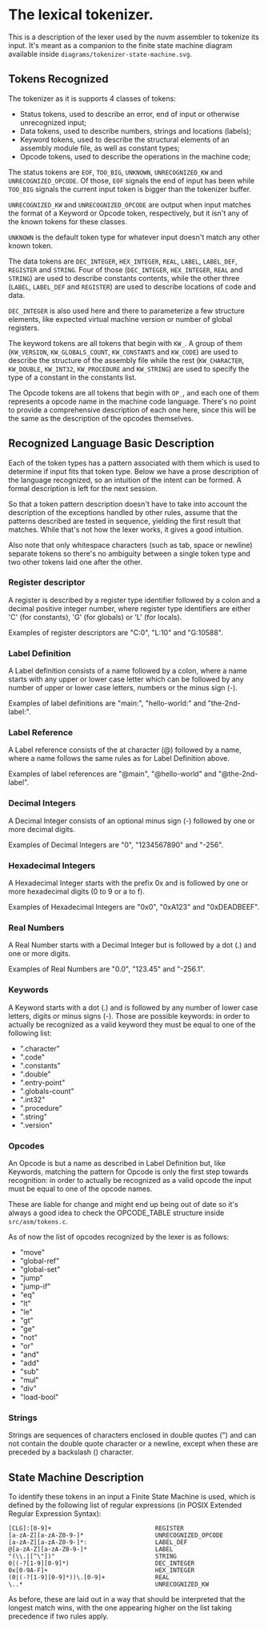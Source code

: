 # The lexical tokenizer.

This is a description of the lexer used by the nuvm assembler to tokenize its
input. It's meant as a companion to the finite state machine diagram available
inside `diagrams/tokenizer-state-machine.svg`.

## Tokens Recognized

The tokenizer as it is supports 4 classes of tokens:
  - Status tokens, used to describe an error, end of input or otherwise
    unrecognized input;
  - Data tokens, used to describe numbers, strings and locations (labels);
  - Keyword tokens, used to describe the structural elements of an assembly
    module file, as well as constant types;
  - Opcode tokens, used to describe the operations in the machine code;

The status tokens are `EOF`, `TOO_BIG`, `UNKNOWN`, `UNRECOGNIZED_KW` and
`UNRECOGNIZED_OPCODE`. Of those, `EOF` signals the end of input has been while
`TOO_BIG` signals the current input token is bigger than the tokenizer buffer.

`UNRECOGNIZED_KW` and `UNRECOGNIZED_OPCODE` are output when input matches the
format of a Keyword or Opcode token, respectively, but it isn't any of the
known tokens for these classes.

`UNKNOWN` is the default token type for whatever input doesn't match any other
known token.


The data tokens are `DEC_INTEGER`, `HEX_INTEGER`, `REAL`, `LABEL`, `LABEL_DEF`,
`REGISTER` and `STRING`. Four of those (`DEC_INTEGER`, `HEX_INTEGER`, `REAL`
and `STRING`) are used to describe constants contents, while the other three
(`LABEL`, `LABEL_DEF` and `REGISTER`) are used to describe locations of code
and data.

`DEC_INTEGER` is also used here and there to parameterize a few structure
elements, like expected virtual machine version or number of global registers.


The keyword tokens are all tokens that begin with `KW_`. A group of them
(`KW_VERSION`, `KW_GLOBALS_COUNT`, `KW_CONSTANTS` and `KW_CODE`) are used to
describe the structure of the assembly file while the rest (`KW_CHARACTER`,
`KW_DOUBLE`, `KW_INT32`, `KW_PROCEDURE` and `KW_STRING`) are used to specify
the type of a constant in the constants list.


The Opcode tokens are all tokens that begin with `OP_`, and each one of them
represents a opcode name in the machine code language. There's no point to
provide a comprehensive description of each one here, since this will be the same
as the description of the opcodes themselves.


## Recognized Language Basic Description

Each of the token types has a pattern associated with them which is used to
determine if input fits that token type. Below we have a prose description of
the language recognized, so an intuition of the intent can be formed. A formal
description is left for the next session.

So that a token pattern description doesn't have to take into account the 
description of the exceptions handled by other rules, assume that the patterns
described are tested in sequence, yielding the first result that matches.
While that's not how the lexer works, it gives a good intuition.

Also note that only whitespace characters (such as tab, space or newline)
separate tokens so there's no ambiguity between a single token type and two
other tokens laid one after the other.


### Register descriptor

A register is described by a register type identifier followed by a colon and a
decimal positive integer number, where register type identifiers are either 'C'
(for constants), 'G' (for globals) or 'L' (for locals). 

Examples of register descriptors are "C:0", "L:10" and "G:10588".


### Label Definition

A Label definition consists of a name followed by a colon, where a name starts
with any upper or lower case letter which can be followed by any number of 
upper or lower case letters, numbers or the minus sign (-).

Examples of label definitions are "main:", "hello-world:" and "the-2nd-label:".


### Label Reference

A Label reference consists of the at character (@) followed by a name, where
a name follows the same rules as for Label Definition above.

Examples of label references are "@main", "@hello-world" and "@the-2nd-label".

### Decimal Integers

A Decimal Integer consists of an optional minus sign (-) followed by one or
more decimal digits.

Examples of Decimal Integers are "0", "1234567890" and "-256".


### Hexadecimal Integers

A Hexadecimal Integer starts with the prefix 0x and is followed by one or
more hexadecimal digits (0 to 9 or a to f).

Examples of Hexadecimal Integers are "0x0", "0xA123" and "0xDEADBEEF".


### Real Numbers

A Real Number starts with a Decimal Integer but is followed by a dot (.) and
one or more digits.

Examples of Real Numbers are "0.0", "123.45" and "-256.1".


### Keywords

A Keyword starts with a dot (.) and is followed by any number of lower case
letters, digits or minus signs (-). Those are possible keywords: in order to
actually be recognized as a valid keyword they must be equal to one of the
following list:
  - ".character"
  - ".code"
  - ".constants"
  - ".double"
  - ".entry-point"
  - ".globals-count"
  - ".int32"
  - ".procedure"
  - ".string"
  - ".version"


### Opcodes

An Opcode is but a name as described in Label Definition but, like Keywords,
matching the pattern for Opcode is only the first step towards recognition:
in order to actually be recognized as a valid opcode the input must be equal
to one of the opcode names.

These are liable for change and might end up being out of date so it's always
a good idea to check the OPCODE_TABLE structure inside `src/asm/tokens.c`.

As of now the list of opcodes recognized by the lexer is as follows:
  - "move"
  - "global-ref"
  - "global-set"
  - "jump"
  - "jump-if"
  - "eq"
  - "lt"
  - "le"
  - "gt"
  - "ge"
  - "not"
  - "or"
  - "and"
  - "add"
  - "sub"
  - "mul"
  - "div"
  - "load-bool"


### Strings

Strings are sequences of characters enclosed in double quotes (") and can not
contain the double quote character or a newline, except when these are preceded
by a backslash (\) character.


## State Machine Description

To identify these tokens in an input a Finite State Machine is used, which is
defined by the following list of regular expressions (in POSIX Extended Regular
Expression Syntax):

    [CLG]:[0-9]+                             REGISTER
    [a-zA-Z][a-zA-Z0-9-]*                    UNRECOGNIZED_OPCODE
    [a-zA-Z][a-zA-Z0-9-]*:                   LABEL_DEF
	@[a-zA-Z][a-zA-Z0-9-]*                   LABEL
    "(\\.|[^\"])"                            STRING
    0|(-?[1-9][0-9]*)                        DEC_INTEGER
    0x[0-9A-F]+                              HEX_INTEGER
    (0|(-?[1-9][0-9]*))\.[0-9]+              REAL
    \..*                                     UNRECOGNIZED_KW

As before, these are laid out in a way that should be interpreted that the 
longest match wins, with the one appearing higher on the list taking precedence
if two rules apply.

